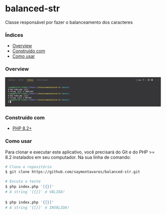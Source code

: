 # balanced-str

Classe responsável por fazer o balanceamento dos caracteres

### Índices

- [Overview](#overview)
- [Construído com](#construído-com)
- [Como usar](#como-usar)

### Overview
![screenshot](Overview.png)

### Construído com
- [PHP 8.2+](https://www.php.net/)

### Como usar
Para clonar e executar este aplicativo, você precisará do Git e do PHP >= 8.2 instalados em seu computador. Na sua linha de comando:
```bash
# Clona o repositório
$ git clone https://github.com/saymontavares/balanced-str.git
```
```bash
# Excuta o teste
$ php index.php '[{}]'
# A string '[{}]' é VÁLIDA!

$ php index.php '{[}]'
# A string '{[}]' é INVÁLIDA!
```
